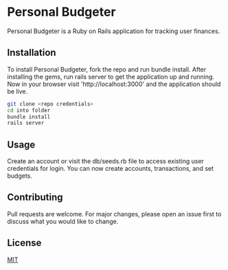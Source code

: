 # Personal Budgeter

Personal Budgeter is a Ruby on Rails application for tracking user finances.

## Installation

To install Personal Budgeter, fork the repo and run bundle install. After installing the gems, run rails server to get the application up and running. Now in your browser visit 'http://localhost:3000' and the application should be live.

```bash
git clone <repo credentials>
cd into folder 
bundle install
rails server
```

## Usage


Create an account or visit the db/seeds.rb file to access existing user credentials for login. You can now create accounts, transactions, and set budgets.


## Contributing
Pull requests are welcome. For major changes, please open an issue first to discuss what you would like to change.

## License
[MIT](https://choosealicense.com/licenses/mit/)
